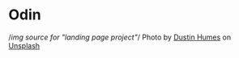 # Odin

/*img source for "landing page project"*/
Photo by <a href="https://unsplash.com/@dustinhumes_photography?utm_content=creditCopyText&utm_medium=referral&utm_source=unsplash">Dustin Humes</a> on <a href="https://unsplash.com/photos/a-couple-of-jellyfish-swimming-next-to-each-other-5Ryo3jhhXhI?utm_content=creditCopyText&utm_medium=referral&utm_source=unsplash">Unsplash</a>
  